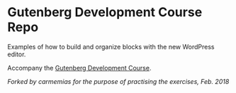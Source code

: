 # Gutenberg Development Course Repo

Examples of how to build and organize blocks with the new WordPress editor.

Accompany the [Gutenberg Development Course](https://gutenberg.courses/).

_Forked by carmemias for the purpose of practising the exercises, Feb. 2018_
